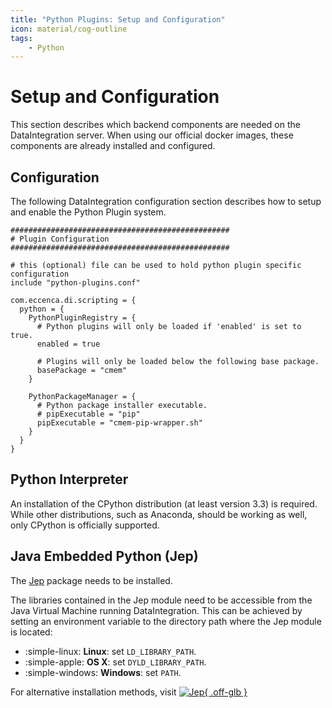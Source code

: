 ```yaml
---
title: "Python Plugins: Setup and Configuration"
icon: material/cog-outline
tags:
    - Python
---
```

# Setup and Configuration

This section describes which backend components are needed on the DataIntegration server.
When using our official docker images, these components are already installed and configured.

## Configuration

The following DataIntegration configuration section describes how to setup and enable the Python Plugin system.

```text
#################################################
# Plugin Configuration
#################################################

# this (optional) file can be used to hold python plugin specific configuration
include "python-plugins.conf"

com.eccenca.di.scripting = {
  python = {
    PythonPluginRegistry = {
      # Python plugins will only be loaded if 'enabled' is set to true.
      enabled = true

      # Plugins will only be loaded below the following base package.
      basePackage = "cmem"
    }

    PythonPackageManager = {
      # Python package installer executable.
      # pipExecutable = "pip"
      pipExecutable = "cmem-pip-wrapper.sh"
    }
  }
}
```

## Python Interpreter

An installation of the CPython distribution (at least version 3.3) is required.
While other distributions, such as Anaconda, should be working as well, only CPython is officially supported.

## Java Embedded Python (Jep)

The [Jep](https://github.com/ninia/jep) package needs to be installed.

The libraries contained in the Jep module need to be accessible from the Java Virtual Machine running DataIntegration.
This can be achieved by setting an environment variable to the directory path where the Jep module is located:

-   :simple-linux: **Linux**: set `LD_LIBRARY_PATH`.
-   :simple-apple: **OS X**: set `DYLD_LIBRARY_PATH`.
-   :simple-windows: **Windows**: set `PATH`.

For alternative installation methods, visit [![Jep](https://img.shields.io/github/stars/ninia/jep?label=jep%20%7C%20stars&style=plastic){ .off-glb }](https://github.com/ninia/jep)

